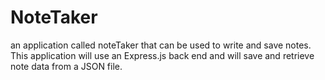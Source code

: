 # NoteTaker
an application called noteTaker that can be used to write and save notes. This application will use an Express.js back end and will save and retrieve note data from a JSON file.
